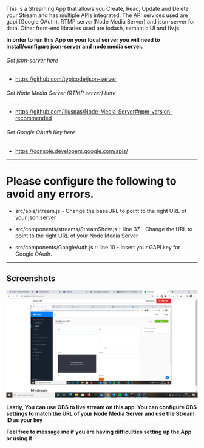 This is a Streaming App that allows you Create, Read, Update and Delete your Stream and has multiple APIs integrated. The API services used are gapi (Google OAuth), RTMP server(Node Media Server) and json-server for data. Other front-end libraries used are lodash, semantic UI and flv.js

**In order to run this App on your local server you will need to install/configure json-server and node media server.**

###### Get json-server here

- https://github.com/typicode/json-server

###### Get Node Media Server (RTMP server) here

- https://github.com/illuspas/Node-Media-Server#npm-version-recommended

###### Get Google OAuth Key here

- https://console.developers.google.com/apis/

----------------------------------------------------------------------------------------------------------------------------
# Please configure the following to avoid any errors.

- src/apis/stream.js - Change the baseURL to point to the right URL of your json.server

- src/components/streams/StreamShow.js :: line 37 - Change the URL to point to the right URL of your Node Media Server

- src/components/GoogleAuth.js :: line 10 - Insert your GAPI key for Google OAuth.

----------------------------------------------------------------------------------------------------------------------------

## Screenshots
![image](/Screenshots/Screenshot134.png)

**Lastly, You can use OBS to live stream on this app. You can configure OBS settings to match the URL of your Node Media Server and use the Stream ID as your key**

**Feel free to message me if you are having difficulties setting up the App or using it**